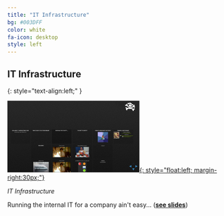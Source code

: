 ```yaml
---
title: "IT Infrastructure"
bg: #003DFF
color: white
fa-icon: desktop
style: left
---
```



## IT Infrastructure
{: style="text-align:left;" }

[![IT Infrastructure](IT%20Infrastructure/media/it-infra_thumbnail.png){: style="float:left; margin-right:30px;"}](IT%20Infrastructure/)

*IT Infrastructure*

Running the internal IT for a company ain't easy... (**[see slides](IT%20Infrastructure/)**)